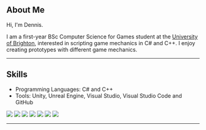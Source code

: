 ## About Me

Hi, I'm Dennis. 

I am a first-year BSc Computer Science for Games student at the [University of Brighton](https://www.brighton.ac.uk/index.aspx), interested in scripting game mechanics in C# and C++. I enjoy creating prototypes with different game mechanics.

----

## Skills
- Programming Languages: C# and C++
- Tools: Unity, Unreal Engine, Visual Studio, Visual Studio Code and GitHub

<img src = "https://img.shields.io/badge/C%23-239120?style=for-the-badge&logo=csharp&logoColor=white">  <img src="https://img.shields.io/badge/C%2B%2B-00599C?style=for-the-badge&logo=c%2B%2B&logoColor=white">
<img src= "https://img.shields.io/badge/Visual_Studio_Code-0078D4?style=for-the-badge&logo=visual%20studio%20code&logoColor=white"> <img src= "https://img.shields.io/badge/Visual_Studio-5C2D91?style=for-the-badge&logo=visual%20studio&logoColor=white"> 
<img src= "https://img.shields.io/badge/Unity-100000?style=for-the-badge&logo=unity&logoColor=white"> <img src = "https://img.shields.io/badge/-Unreal%20Engine-313131?style=for-the-badge&logo=unreal-engine&logoColor=white">
<img src= "https://img.shields.io/badge/GitHub-100000?style=for-the-badge&logo=github&logoColor=white">


----
<!--
**Programmer25X/Programmer25X** is a ✨ _special_ ✨ repository because its `README.md` (this file) appears on your GitHub profile.

Here are some ideas to get you started:

out - 🔭 I’m currently working on ...
- 🌱 I’m currently learning ...
- 👯 I’m looking to collaborate on ...
- 🤔 I’m looking for help with ...
- 💬 Ask me about ...
- 📫 How to reach me: ...
- 😄 Pronouns: ...
- ⚡ Fun fact: ...
-->
